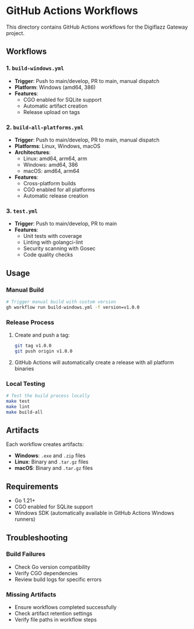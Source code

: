 # GitHub Actions Workflows

This directory contains GitHub Actions workflows for the Digiflazz Gateway project.

## Workflows

### 1. `build-windows.yml`
- **Trigger**: Push to main/develop, PR to main, manual dispatch
- **Platform**: Windows (amd64, 386)
- **Features**: 
  - CGO enabled for SQLite support
  - Automatic artifact creation
  - Release upload on tags

### 2. `build-all-platforms.yml`
- **Trigger**: Push to main/develop, PR to main, manual dispatch
- **Platforms**: Linux, Windows, macOS
- **Architectures**: 
  - Linux: amd64, arm64, arm
  - Windows: amd64, 386
  - macOS: amd64, arm64
- **Features**:
  - Cross-platform builds
  - CGO enabled for all platforms
  - Automatic release creation

### 3. `test.yml`
- **Trigger**: Push to main/develop, PR to main
- **Features**:
  - Unit tests with coverage
  - Linting with golangci-lint
  - Security scanning with Gosec
  - Code quality checks

## Usage

### Manual Build
```bash
# Trigger manual build with custom version
gh workflow run build-windows.yml -f version=v1.0.0
```

### Release Process
1. Create and push a tag:
   ```bash
   git tag v1.0.0
   git push origin v1.0.0
   ```
2. GitHub Actions will automatically create a release with all platform binaries

### Local Testing
```bash
# Test the build process locally
make test
make lint
make build-all
```

## Artifacts

Each workflow creates artifacts:
- **Windows**: `.exe` and `.zip` files
- **Linux**: Binary and `.tar.gz` files  
- **macOS**: Binary and `.tar.gz` files

## Requirements

- Go 1.21+
- CGO enabled for SQLite support
- Windows SDK (automatically available in GitHub Actions Windows runners)

## Troubleshooting

### Build Failures
- Check Go version compatibility
- Verify CGO dependencies
- Review build logs for specific errors

### Missing Artifacts
- Ensure workflows completed successfully
- Check artifact retention settings
- Verify file paths in workflow steps
